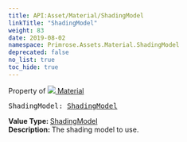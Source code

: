 ```yaml
---
title: API:Asset/Material/ShadingModel
linkTitle: "ShadingModel"
weight: 83
date: 2019-08-02
namespace: Primrose.Assets.Material.ShadingModel
deprecated: false
no_list: true
toc_hide: true
---
```

Property of <a href="/docs/api-reference/Class/Material"><img src="/icons/silk/default.png"/>&nbsp;Material</a>
<pre class="method-declaration">
ShadingModel: <a class="type" href="/docs/api-reference/Enum/ShadingModel">ShadingModel</a></pre>
<b>Value Type: </b>
<a class="type" href="/docs/api-reference/Enum/ShadingModel">ShadingModel</a>
<br/>
<b>Description: </b>
The shading model to use.

